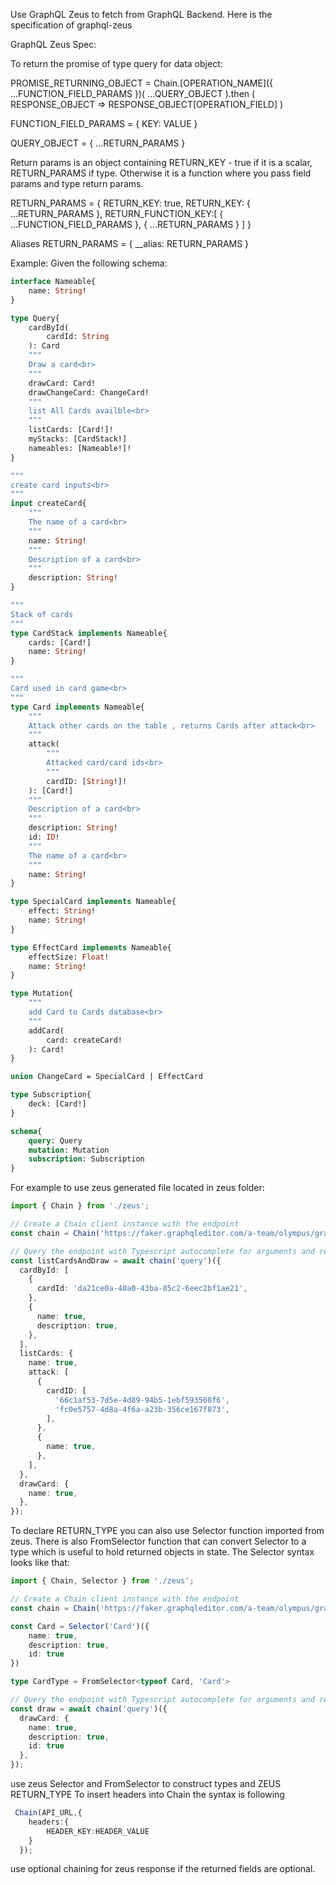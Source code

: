 
Use GraphQL Zeus to fetch from GraphQL Backend. Here is the specification of graphql-zeus
  
GraphQL Zeus Spec:

To return the promise of type query for data object:

PROMISE_RETURNING_OBJECT = Chain.[OPERATION_NAME]({
    ...FUNCTION_FIELD_PARAMS
})(
    ...QUERY_OBJECT
).then ( RESPONSE_OBJECT => RESPONSE_OBJECT[OPERATION_FIELD] )

FUNCTION_FIELD_PARAMS = {
  KEY: VALUE
}

QUERY_OBJECT = {
...RETURN_PARAMS
}

Return params is an object containing RETURN_KEY - true if it is a scalar, RETURN_PARAMS if type. Otherwise it is a function where you pass field params and type return params.

RETURN_PARAMS = {
    RETURN_KEY: true,
    RETURN_KEY: {
        ...RETURN_PARAMS
    },
    RETURN_FUNCTION_KEY:[
        {
            ...FUNCTION_FIELD_PARAMS
        },
        {
            ...RETURN_PARAMS
        }
    ]
}

Aliases
RETURN_PARAMS = {
  __alias: RETURN_PARAMS
}

Example:
Given the following schema:
```graphql
interface Nameable{
	name: String!
}

type Query{
	cardById(
		cardId: String
	): Card
	"""
	Draw a card<br>
	"""
	drawCard: Card!
	drawChangeCard: ChangeCard!
	"""
	list All Cards availble<br>
	"""
	listCards: [Card!]!
	myStacks: [CardStack!]
	nameables: [Nameable!]!
}

"""
create card inputs<br>
"""
input createCard{
	"""
	The name of a card<br>
	"""
	name: String!
	"""
	Description of a card<br>
	"""
	description: String!
}

"""
Stack of cards
"""
type CardStack implements Nameable{
	cards: [Card!]
	name: String!
}

"""
Card used in card game<br>
"""
type Card implements Nameable{
	"""
	Attack other cards on the table , returns Cards after attack<br>
	"""
	attack(
		"""
		Attacked card/card ids<br>
		"""
		cardID: [String!]!
	): [Card!]
	"""
	Description of a card<br>
	"""
	description: String!
	id: ID!
	"""
	The name of a card<br>
	"""
	name: String!
}

type SpecialCard implements Nameable{
	effect: String!
	name: String!
}

type EffectCard implements Nameable{
	effectSize: Float!
	name: String!
}

type Mutation{
	"""
	add Card to Cards database<br>
	"""
	addCard(
		card: createCard!
	): Card!
}

union ChangeCard = SpecialCard | EffectCard

type Subscription{
	deck: [Card!]
}

schema{
	query: Query
	mutation: Mutation
	subscription: Subscription
}

```
For example to use zeus generated file located in zeus folder:

```typescript
import { Chain } from './zeus';

// Create a Chain client instance with the endpoint
const chain = Chain('https://faker.graphqleditor.com/a-team/olympus/graphql');

// Query the endpoint with Typescript autocomplete for arguments and response fields
const listCardsAndDraw = await chain('query')({
  cardById: [
    {
      cardId: 'da21ce0a-40a0-43ba-85c2-6eec2bf1ae21',
    },
    {
      name: true,
      description: true,
    },
  ],
  listCards: {
    name: true,
    attack: [
      {
        cardID: [
          '66c1af53-7d5e-4d89-94b5-1ebf593508f6',
          'fc0e5757-4d8a-4f6a-a23b-356ce167f873',
        ],
      },
      {
        name: true,
      },
    ],
  },
  drawCard: {
    name: true,
  },
});
```

To declare RETURN_TYPE you can also use Selector function imported from zeus. There is also FromSelector function that can convert Selector to a type which is useful to hold returned objects in state. The Selector syntax looks like that:
```typescript
import { Chain, Selector } from './zeus';

// Create a Chain client instance with the endpoint
const chain = Chain('https://faker.graphqleditor.com/a-team/olympus/graphql');

const Card = Selector('Card')({
    name: true,
    description: true,
    id: true
})

type CardType = FromSelector<typeof Card, 'Card'>

// Query the endpoint with Typescript autocomplete for arguments and response fields
const draw = await chain('query')({
  drawCard: {
    name: true,
    description: true,
    id: true
  },
});
```

use zeus Selector and FromSelector to construct types and ZEUS RETURN_TYPE
To insert headers into Chain the syntax is following

```typescript
 Chain(API_URL,{
    headers:{
        HEADER_KEY:HEADER_VALUE
    }
  });
```

use optional chaining for zeus response if the  returned fields are optional.